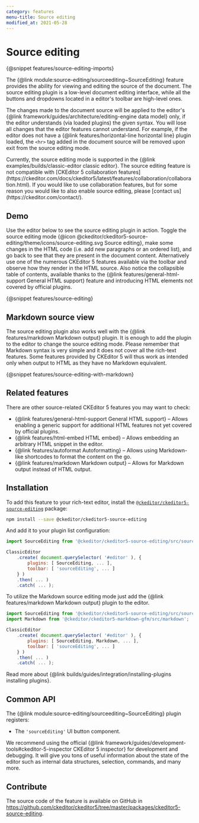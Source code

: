 ```yaml
---
category: features
menu-title: Source editing
modified_at: 2021-05-28
---
```

# Source editing
{@snippet features/source-editing-imports}

The {@link module:source-editing/sourceediting~SourceEditing} feature provides the ability for viewing and editing the source of the document. The source editing plugin is a low-level document editing interface, while all the buttons and dropdowns located in a editor's toolbar are high-level ones.

The changes made to the document source will be applied to the editor's {@link framework/guides/architecture/editing-engine data model} only, if the editor understands (via loaded plugins) the given syntax. You will lose all changes that the editor features cannot understand. For example, if the editor does not have a {@link features/horizontal-line horizontal line} plugin loaded, the `<hr>` tag added in the document source will be removed upon exit from the source editing mode.

<info-box>
	Currently, the source editing mode is supported in the {@link examples/builds/classic-editor classic editor}. The source editing feature is not compatible with [CKEditor 5 collaboration features](https://ckeditor.com/docs/ckeditor5/latest/features/collaboration/collaboration.html). If you would like to use collaboration features, but for some reason you would like to also enable source editing, please [contact us](https://ckeditor.com/contact/).
</info-box>

## Demo

Use the editor below to see the source editing plugin in action. Toggle the source editing mode {@icon @ckeditor/ckeditor5-source-editing/theme/icons/source-editing.svg Source editing}, make some changes in the HTML code (i.e. add new paragraphs or an ordered list), and go back to see that they are present in the document content. Alternatively use one of the numerous CKEditor 5 features available via the toolbar and observe how they render in the HTML source. Also notice the collapsible table of contents, available thanks to the {@link features/general-html-support General HTML support} feature and introducing HTML elements not covered by official plugins.

{@snippet features/source-editing}

## Markdown source view

The source editing plugin also works well with the {@link features/markdown Markdown output} plugin. It is enough to add the plugin to the editor to change the source editing mode. Please remember that Markdown syntax is very simple and it does not cover all the rich-text features. Some features provided by CKEditor 5 will thus work as intended only when output to HTML as they have no Markdown equivalent.

{@snippet features/source-editing-with-markdown}

## Related features

There are other source-related CKEditor 5 features you may want to check:

* {@link features/general-html-support General HTML support} &ndash; Allows enabling a generic support for additional HTML features not yet covered by official plugins.
* {@link features/html-embed HTML embed} &ndash; Allows embedding an arbitrary HTML snippet in the editor.
* {@link features/autoformat Autoformatting} &ndash; Allows using Markdown-like shortcodes to format the content on the go.
* {@link features/markdown Markdown output} &ndash; Allows for Markdown output instead of HTML output.


## Installation

To add this feature to your rich-text editor, install the [`@ckeditor/ckeditor5-source-editing`](https://www.npmjs.com/package/@ckeditor/ckeditor5-source-editing) package:

```bash
npm install --save @ckeditor/ckeditor5-source-editing
```

And add it to your plugin list configuration:

```js
import SourceEditing from '@ckeditor/ckeditor5-source-editing/src/sourceediting';

ClassicEditor
	.create( document.querySelector( '#editor' ), {
		plugins: [ SourceEditing, ... ],
		toolbar: [ 'sourceEditing', ... ]
	} )
	.then( ... )
	.catch( ... );
```

To utilize the Markdown source editing mode just add the {@link features/markdown Markdown output} plugin to the editor.

```js
import SourceEditing from '@ckeditor/ckeditor5-source-editing/src/sourceediting';
import Markdown from '@ckeditor/ckeditor5-markdown-gfm/src/markdown';

ClassicEditor
	.create( document.querySelector( '#editor' ), {
		plugins: [ SourceEditing, Markdown, ... ],
		toolbar: [ 'sourceEditing', ... ]
	} )
	.then( ... )
	.catch( ... );
```

<info-box info>
	Read more about {@link builds/guides/integration/installing-plugins installing plugins}.
</info-box>

## Common API

The {@link module:source-editing/sourceediting~SourceEditing} plugin registers:

* The `'sourceEditing'` UI button component.

<info-box>
	We recommend using the official {@link framework/guides/development-tools#ckeditor-5-inspector CKEditor 5 inspector} for development and debugging. It will give you tons of useful information about the state of the editor such as internal data structures, selection, commands, and many more.
</info-box>

## Contribute

The source code of the feature is available on GitHub in https://github.com/ckeditor/ckeditor5/tree/master/packages/ckeditor5-source-editing.
